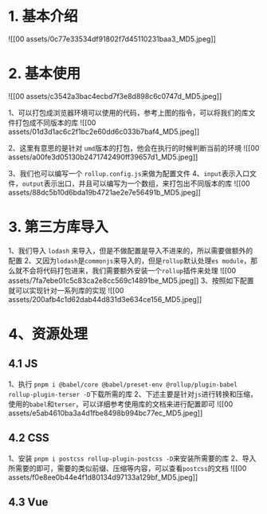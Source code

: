 # 1. 基本介绍

![[00 assets/0c77e33534df91802f7d45110231baa3_MD5.jpeg]]


# 2. 基本使用

![[00 assets/c3542a3bac4ecbd7f3e8d898c6c0747d_MD5.jpeg]]

1、可以打包成浏览器环境可以使用的代码，参考上图的指令，可以将我们的库文件打包成不同版本的库
![[00 assets/01d3d1ac6c2f1bc2e60dd6c033b7baf4_MD5.jpeg]]

2、这里有意思的是针对 `umd`版本的打包，他会在执行的时候判断当前的环境
![[00 assets/a00fe3d05130b2471742490ff39657d1_MD5.jpeg]]

3、我们也可以编写一个 `rollup.config.js`来做为配置文件
4、`input`表示入口文件，`output`表示出口，并且可以编写为一个数组，来打包出不同版本的库
![[00 assets/88dc5b10d6bda19b4721ae2e7e56491b_MD5.jpeg]]

# 3. 第三方库导入

1、我们导入 `lodash` 来导入，但是不做配置是导入不进来的，所以需要做额外的配置
2、又因为`lodash`是`commonjs`来导入的，但是`rollup`默认处理`es module`，那么就不会将代码打包进来，我们需要额外安装一个`rollup`插件来处理
![[00 assets/7fa7ebe01c5c83ca2e8cc569c14891be_MD5.jpeg]]
3、按照如下配置就可以实现针对一系列库的实现
![[00 assets/200afb4c1d62dab44d831d3e634ce156_MD5.jpeg]]


# 4、资源处理

## 4.1 JS

1、执行 `pnpm i @babel/core @babel/preset-env @rollup/plugin-babel rollup-plugin-terser -D`下载所需的库
2、下述主要是针对`js`进行转换和压缩，使用的`babel`和`terser`，可以详细参考使用库的文档来进行配置即可
![[00 assets/e5ab4610ba3a4d1fbe8498b994bc77ec_MD5.jpeg]]

## 4.2 CSS

1、安装 `pnpm i postcss rollup-plugin-postcss -D`来安装所需要的库
2、导入所需要的即可，需要的类似前缀、压缩等内容，可以查看`postcss`的文档
![[00 assets/f0e8ee0b44e4f1d80134d97133a129bf_MD5.jpeg]]

## 4.3 Vue

